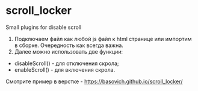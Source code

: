 # scroll_locker
Small plugins for disable scroll

1. Подключаем файл как любой js файл к html странице или импортим в сборке. Очередность как всегда важна. 
2. Далее можно использовать две функции:
- disableScroll() - для отключения скрола;
- enableScroll() - для включения скрола.

 Смотрите пример в верстке - https://basovich.github.io/scroll_locker/
